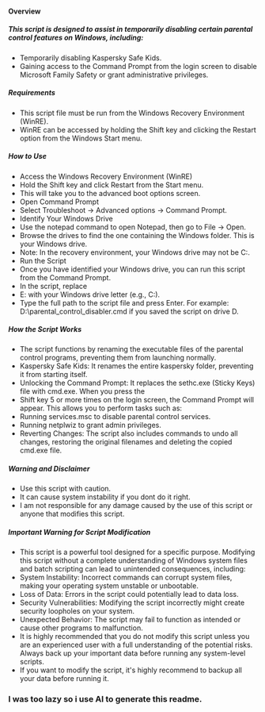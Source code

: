 #### **Overview**

##### **This script is designed to assist in temporarily disabling certain parental control features on Windows, including:**

* Temporarily disabling Kaspersky Safe Kids.
* Gaining access to the Command Prompt from the login screen to disable Microsoft Family Safety or grant administrative privileges.

##### **Requirements**

* This script file must be run from the Windows Recovery Environment (WinRE).
* WinRE can be accessed by holding the Shift key and clicking the Restart option from the Windows Start menu.

##### **How to Use**

* Access the Windows Recovery Environment (WinRE)
* Hold the Shift key and click Restart from the Start menu.
* This will take you to the advanced boot options screen.
* Open Command Prompt
* Select Troubleshoot -> Advanced options -> Command Prompt.
* Identify Your Windows Drive
* Use the notepad command to open Notepad, then go to File -> Open.
* Browse the drives to find the one containing the Windows folder. This is your Windows drive.
* Note: In the recovery environment, your Windows drive may not be C:. 
* Run the Script
* Once you have identified your Windows drive, you can run this script from the Command Prompt.
* In the script, replace 
* E: with your Windows drive letter (e.g., C:). 
* Type the full path to the script file and press Enter. For example: D:\\parental\_control\_disabler.cmd if you saved the script on drive D.



##### **How the Script Works**

* The script functions by renaming the executable files of the parental control programs, preventing them from launching normally.
* Kaspersky Safe Kids: It renames the entire kaspersky folder, preventing it from starting itself.
* Unlocking the Command Prompt: It replaces the sethc.exe (Sticky Keys) file with cmd.exe. When you press the 
* Shift key 5 or more times on the login screen, the Command Prompt will appear. This allows you to perform tasks such as:
* Running services.msc to disable parental control services.
* Running netplwiz to grant admin privileges.
* Reverting Changes: The script also includes commands to undo all changes, restoring the original filenames and deleting the copied cmd.exe file.

##### **Warning and Disclaimer**

* Use this script with caution.
* It can cause system instability if you dont do it right.
* I am not responsible for any damage caused by the use of this script or anyone that modifies this script.

##### **Important Warning for Script Modification**

* This script is a powerful tool designed for a specific purpose. Modifying this script without a complete understanding of Windows system files and batch scripting can lead to unintended consequences, including:
* System Instability: Incorrect commands can corrupt system files, making your operating system unstable or unbootable.
* Loss of Data: Errors in the script could potentially lead to data loss.
* Security Vulnerabilities: Modifying the script incorrectly might create security loopholes on your system.
* Unexpected Behavior: The script may fail to function as intended or cause other programs to malfunction.
* It is highly recommended that you do not modify this script unless you are an experienced user with a full understanding of the potential risks. Always back up your important data before running any system-level scripts.
* If you want to modify the script, it's highly recommend to backup all your data before running it.





### **I was too lazy so i use AI to generate this readme.**





